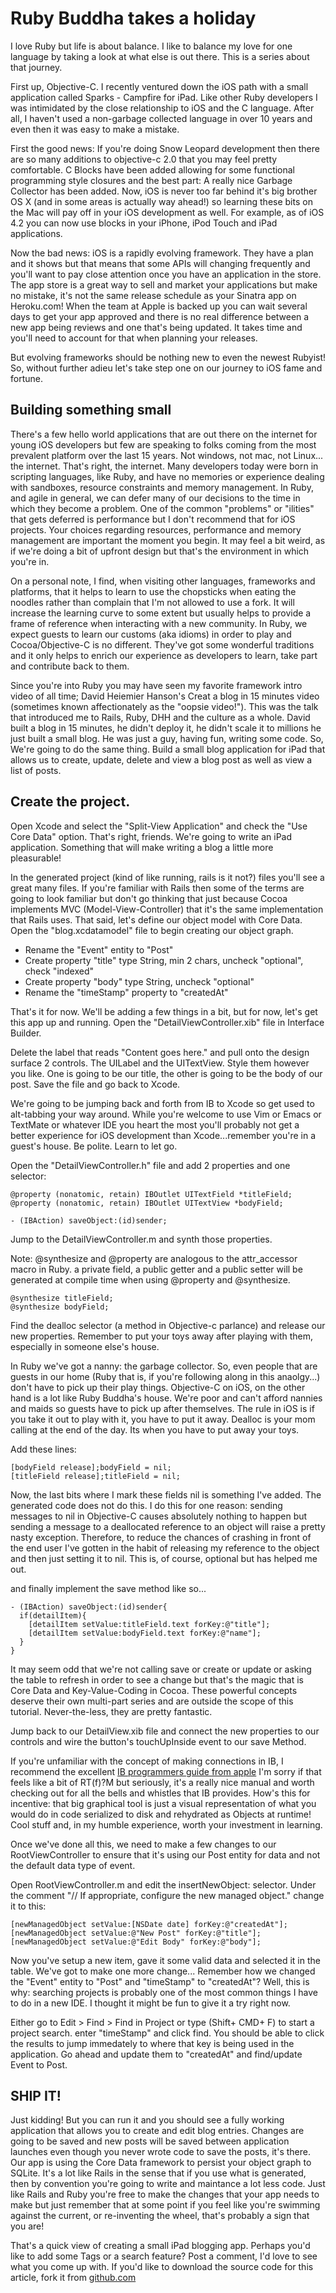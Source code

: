 # Ruby Buddha takes a holiday

I love Ruby but life is about balance. I like to balance my love
for one language by taking a look at what else is out there. This
is a series about that journey.

First up, Objective-C. I recently ventured down the iOS path with
a small application called Sparks - Campfire for iPad. Like other
Ruby developers I was intimidated by the close relationship to iOS
and the C language. After all, I haven't used a non-garbage collected
language in over 10 years and even then it was easy to make a mistake.

First the good news: If you're doing Snow Leopard development then
there are so many additions to objective-c 2.0 that you may feel
pretty comfortable. C Blocks have been added allowing for some
functional programming style closures and the best part: A really
nice Garbage Collector has been added. Now, iOS is never too far
behind it's big brother OS X (and in some areas is actually way ahead!)
so learning these bits on the Mac will pay off in your iOS development
as well. For example, as of iOS 4.2 you can now use blocks in your
iPhone, iPod Touch and iPad applications.

Now the bad news: iOS is a rapidly evolving framework. They have a plan
and it shows but that means that some APIs will changing frequently
and you'll want to pay close attention once you have an application in
the store. The app store is a great way to sell and market your applications
but make no mistake, it's not the same release schedule as your Sinatra app
on Heroku.com! When the team at Apple is backed up you can wait several days
to get your app approved and there is no real difference between a new app
being reviews and one that's being updated. It takes time and you'll need
to account for that when planning your releases.

But evolving frameworks should be nothing new to even the newest Rubyist! So,
without further adieu let's take step one on our journey to iOS fame and fortune.

## Building something small

There's a few hello world applications that are out there on the internet
for young iOS developers but few are speaking to folks coming from
the most prevalent platform over the last 15 years. Not windows, not mac, not
Linux... the internet. That's right, the internet. Many developers today
were born in scripting languages, like Ruby, and have no memories or experience
dealing with sandboxes, resource constraints and memory management. In Ruby, and
agile in general, we can defer many of our decisions to the time in which
they become a problem. One of the common "problems" or "ilities" that gets
deferred is performance but I don't recommend that for iOS projects.  Your choices
regarding resources, performance and memory management are important the moment
you begin. It may feel a bit weird, as if we're doing a bit of upfront design
but that's the environment in which you're in.

On a personal note, I find, when visiting other languages, frameworks and platforms,
that it helps to learn to use the chopsticks when eating the noodles rather than complain
that I'm not allowed to use a fork. It will increase the learning curve to some extent
but usually helps to provide a frame of reference when interacting with a new community.
In Ruby, we expect guests to learn our customs (aka idioms) in order to play and
Cocoa/Objective-C is no different. They've got some wonderful traditions and
it only helps to enrich our experience as developers to learn, take part and contribute back to them.

Since you're into Ruby you may have seen my favorite framework intro video of all time; 
David Heiemier Hanson's Creat a blog in 15 minutes video (sometimes known affectionately as the "oopsie video!"). 
This was the talk that introduced me to Rails, Ruby, DHH and the culture as a whole. 
David built a blog in 15 minutes, he didn't deploy it,
he didn't scale it to millions he just built a small blog. He was just a guy, having fun,
writing some code. So, We're going to do the same thing.
Build a small blog application for iPad that allows us to create,
update, delete and view a blog post as well as view a list of posts.

## Create the project.

Open Xcode and select the "Split-View Application" and check the "Use Core Data" option.
That's right, friends. We're going to write an iPad application. Something that
will make writing a blog a little more pleasurable!

In the generated project (kind of like running, rails <app> is it not?) files you'll
see a great many files. If you're familiar with Rails then some of the terms are going to
look familiar but don't go thinking that just because Cocoa implements MVC (Model-View-Controller)
that it's the same implementation that Rails uses. That said, let's define our
object model with Core Data. Open the "blog.xcdatamodel" file to begin creating
our object graph.

* Rename the "Event" entity to "Post"
* Create property "title" type String, min 2 chars, uncheck "optional", check "indexed"
* Create property "body" type String, uncheck "optional"
* Rename the "timeStamp" property to "createdAt"

That's it for now. We'll be adding a few things in a bit, but for now, let's get this
app up and running. Open the "DetailViewController.xib" file in Interface Builder. 

Delete the label that reads "Content goes here." and pull onto the design surface 2
controls. The UILabel and the UITextView. Style them however you like. One is going to 
be our title, the other is going to be the body of our post. Save the file and go
back to Xcode.

We're going to be jumping back and forth from IB to Xcode so get used to alt-tabbing
your way around. While you're welcome to use Vim or Emacs or TextMate or whatever 
IDE you heart the most you'll probably not get a better experience for iOS development
than Xcode...remember you're in a guest's house. Be polite. Learn to let go.

Open the "DetailViewController.h" file and add 2 properties and one selector:

    @property (nonatomic, retain) IBOutlet UITextField *titleField;  
    @property (nonatomic, retain) IBOutlet UITextView *bodyField;

    - (IBAction) saveObject:(id)sender;

Jump to the DetailViewController.m and synth those properties.

Note: @synthesize and @property are analogous to the attr_accessor macro in Ruby.
a private field, a public getter and a public setter will be generated at compile
time when using @property and @synthesize.

    @synthesize titleField;  
    @synthesize bodyField;

Find the dealloc selector (a method in Objective-c parlance) and release our
new properties. Remember to put your toys away after playing with them, especially
in someone else's house.

In Ruby we've got a nanny: the garbage collector. So, even people that are guests
in our home (Ruby that is, if you're following along in this anaolgy...) don't have
to pick up their play things. Objective-C on iOS, on the other hand is a lot like
Ruby Buddha's house. We're poor and can't afford nannies and maids so guests have to
pick up after themselves. The rule in iOS is if you take it out to play with it, you
have to put it away. Dealloc is your mom calling at the end of the day. Its when you
have to put away your toys.

Add these lines:

    [bodyField release];bodyField = nil;  
    [titleField release];titleField = nil;

Now, the last bits where I mark these fields nil is something I've added. The generated
code does not do this. I do this for one reason: sending messages to nil in Objective-C
causes absolutely nothing to happen but sending a message to a deallocated reference
to an object will raise a pretty nasty exception. Therefore, to reduce the chances of
crashing in front of the end user I've gotten in the habit of releasing my reference
to the object and then just setting it to nil. This is, of course, optional but has
helped me out.

and finally implement the save method like so...

    - (IBAction) saveObject:(id)sender{  
      if(detailItem){  
        [detailItem setValue:titleField.text forKey:@"title"];  
        [detailItem setValue:bodyField.text forKey:@"name"];  
      }  
    }

It may seem odd that we're not calling save or create or update or asking the
table to refresh in order to see a change but that's the magic that is Core Data
and Key-Value-Coding in Cocoa. These powerful concepts deserve their own multi-part
series and are outside the scope of this tutorial. Never-the-less, they are pretty
fantastic.

Jump back to our DetailView.xib file and connect the new properties to
our controls and wire the button's touchUpInside event to our save Method.

If you're unfamiliar with the concept of making connections in IB, I recommend
the excellent [IB programmers guide from apple](http://developer.apple.com/library/mac/#documentation/DeveloperTools/Conceptual/IB_UserGuide/Introduction/Introduction.html)
I'm sorry if that feels like a bit of RT(f)?M but seriously, it's a really nice
manual and worth checking out for all the bells and whistles that IB provides. How's
this for incentive: that big graphical tool is just a visual representation of what
you would do in code serialized to disk and rehydrated as Objects at runtime! Cool stuff
and, in my humble experience, worth your investment in learning.

Once we've done all this, we need to make a few changes to our RootViewController
to ensure that it's using our Post entity for data and not the default data type
of event.

Open RootViewController.m and edit the insertNewObject: selector. Under the 
comment "// If appropriate, configure the new managed object." change it to this:

    [newManagedObject setValue:[NSDate date] forKey:@"createdAt"];  
    [newManagedObject setValue:@"New Post" forKey:@"title"];  
    [newManagedObject setValue:@"Edit Body" forKey:@"body"];

Now you've setup a new item, gave it some valid data and selected it in the table.
We've got to make one more change... Remember how we changed the "Event" entity
to "Post" and "timeStamp" to "createdAt"? Well, this is why: searching projects
is probably one of the most common things I have to do in a new IDE. I thought it
might be fun to give it a try right now.

Either go to Edit > Find > Find in Project or type (Shift+ CMD+ F) to start a project
search. enter "timeStamp" and click find. You should be able to click the results to
jump immedately to where that key is being used in the application. Go ahead and update
them to "createdAt" and find/update Event to Post.

## SHIP IT! 

Just kidding! But you can run it and you should see a fully working application that
allows you to create and edit blog entries. Changes are going to be saved and new
posts will be saved between application launches even though you never wrote code
to save the posts, it's there. Our app is using the Core Data framework to persist your
object graph to SQLite. It's a lot like Rails in the sense that if you use what is 
generated, then by convention you're going to write and maintance a lot less code. Just
like Rails and Ruby you're free to make the changes that your app needs to make but
just remember that at some point if you feel like you're swimming against the current,
or re-inventing the wheel, that's probably a sign that you are!

That's a quick view of creating a small iPad blogging app. Perhaps you'd like to add
some Tags or a search feature? Post a comment, I'd love to see what you come up with.
If you'd like to download the source code for this article, fork it from 
[github.com](https://github.com/leongersing/ruby_buddha_ios_blog_source)

